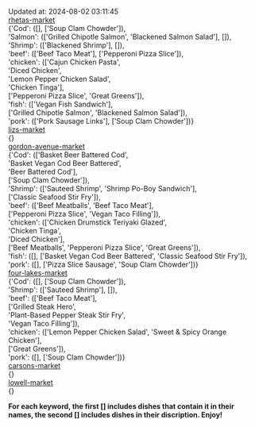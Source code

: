 Updated at: 2024-08-02 03:11:45  
[rhetas-market](https://wisc-housingdining.nutrislice.com/menu/rhetas-market/dinner/2024-08-02)  
{'Cod': ([], ['Soup Clam Chowder']),  
 'Salmon': (['Grilled Chipotle Salmon', 'Blackened Salmon Salad'], []),  
 'Shrimp': (['Blackened Shrimp'], []),  
 'beef': (['Beef Taco Meat'], ['Pepperoni Pizza Slice']),  
 'chicken': (['Cajun Chicken Pasta',  
              'Diced Chicken',  
              'Lemon Pepper Chicken Salad',  
              'Chicken Tinga'],  
             ['Pepperoni Pizza Slice', 'Great Greens']),  
 'fish': (['Vegan Fish Sandwich'],  
          ['Grilled Chipotle Salmon', 'Blackened Salmon Salad']),  
 'pork': (['Pork Sausage Links'], ['Soup Clam Chowder'])}  
[lizs-market](https://wisc-housingdining.nutrislice.com/menu/lizs-market/dinner/2024-08-02)  
{}  
[gordon-avenue-market](https://wisc-housingdining.nutrislice.com/menu/gordon-avenue-market/dinner/2024-08-02)  
{'Cod': (['Basket Beer Battered Cod',  
          'Basket Vegan Cod Beer Battered',  
          'Beer Battered Cod'],  
         ['Soup Clam Chowder']),  
 'Shrimp': (['Sauteed Shrimp', 'Shrimp Po-Boy Sandwich'],  
            ['Classic Seafood Stir Fry']),  
 'beef': (['Beef Meatballs', 'Beef Taco Meat'],  
          ['Pepperoni Pizza Slice', 'Vegan Taco Filling']),  
 'chicken': (['Chicken Drumstick Teriyaki Glazed',  
              'Chicken Tinga',  
              'Diced Chicken'],  
             ['Beef Meatballs', 'Pepperoni Pizza Slice', 'Great Greens']),  
 'fish': ([], ['Basket Vegan Cod Beer Battered', 'Classic Seafood Stir Fry']),  
 'pork': ([], ['Pizza Slice Sausage', 'Soup Clam Chowder'])}  
[four-lakes-market](https://wisc-housingdining.nutrislice.com/menu/four-lakes-market/dinner/2024-08-02)  
{'Cod': ([], ['Soup Clam Chowder']),  
 'Shrimp': (['Sauteed Shrimp'], []),  
 'beef': (['Beef Taco Meat'],  
          ['Grilled Steak Hero',  
           'Plant-Based Pepper Steak Stir Fry',  
           'Vegan Taco Filling']),  
 'chicken': (['Lemon Pepper Chicken Salad', 'Sweet & Spicy Orange Chicken'],  
             ['Great Greens']),  
 'pork': ([], ['Soup Clam Chowder'])}  
[carsons-market](https://wisc-housingdining.nutrislice.com/menu/carsons-market/dinner/2024-08-02)  
{}  
[lowell-market](https://wisc-housingdining.nutrislice.com/menu/lowell-market/dinner/2024-08-02)  
{}  
  
**For each keyword, the first [] includes dishes that contain it in their names, the second [] includes dishes in their discription. Enjoy!**  
